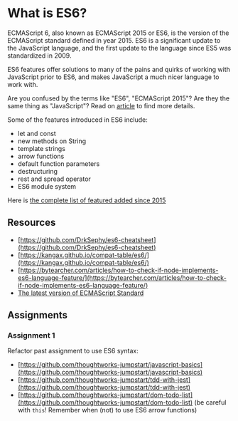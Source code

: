 # What is ES6?

ECMAScript 6, also known as ECMAScript 2015 or ES6, is the version of the ECMAScript standard defined in year 2015. ES6 is a significant update to the JavaScript language, and the first update to the language since ES5 was standardized in 2009.

ES6 features offer solutions to many of the pains and quirks of working with JavaScript prior to ES6, and makes JavaScript a much nicer language to work with.

Are you confused by the terms like "ES6", "ECMAScript 2015"? Are they the same thing as "JavaScript"? Read on [article](https://medium.freecodecamp.org/whats-the-difference-between-javascript-and-ecmascript-cba48c73a2b5) to find more details.

Some of the features introduced in ES6 include:

* let and const
* new methods on String
* template strings
* arrow functions
* default function parameters
* destructuring
* rest and spread operator
* ES6 module system

Here is [the complete list of featured added since 2015](https://medium.freecodecamp.org/es5-to-esnext-heres-every-feature-added-to-javascript-since-2015-d0c255e13c6e)

## Resources

* [https://github.com/DrkSephy/es6-cheatsheet](https://github.com/DrkSephy/es6-cheatsheet)
* [https://kangax.github.io/compat-table/es6/](https://kangax.github.io/compat-table/es6/)
* [https://bytearcher.com/articles/how-to-check-if-node-implements-es6-language-feature/](https://bytearcher.com/articles/how-to-check-if-node-implements-es6-language-feature/)
* [The latest version of ECMAScript Standard](https://www.ecma-international.org/publications/standards/Ecma-262.htm)

## Assignments

### Assignment 1

Refactor past assignment to use ES6 syntax:

* [https://github.com/thoughtworks-jumpstart/javascript-basics](https://github.com/thoughtworks-jumpstart/javascript-basics)
* [https://github.com/thoughtworks-jumpstart/tdd-with-jest](https://github.com/thoughtworks-jumpstart/tdd-with-jest)
* [https://github.com/thoughtworks-jumpstart/dom-todo-list](https://github.com/thoughtworks-jumpstart/dom-todo-list) \(be careful with `this`! Remember when \(not\) to use ES6 arrow functions\)

